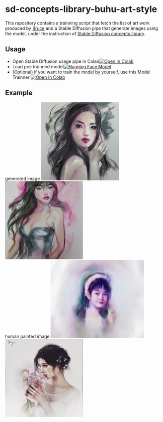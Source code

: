 # sd-concepts-library-buhu-art-style

This repository contains a trainning script that fetch the list of art work produced by [Bruce](https://www.artstation.com/buhu) and a Stable Diffusion pipe that generate images using the model, under the instruction of [Stable Diffusion concepts library](https://huggingface.co/sd-concepts-library). 

## Usage

- Open Stable Diffusion usage pipe in Colab[![Open In Colab](https://colab.research.google.com/assets/colab-badge.svg)](https://colab.research.google.com/github/bsyh/sd-concepts-library-buhu-art-style/blob/main/stable_conceptualizer_inference.ipynb)
- Load pre-trainned model[![Hugging Face Model](https://img.shields.io/badge/Hugging%20Face-ModelHub-orange)](https://huggingface.co/sd-concepts-library/buhu-art-style)
- (Optional) if you want to train the model by yourself, use this Model Trainner [![Open In Colab](https://colab.research.google.com/assets/colab-badge.svg)](https://colab.research.google.com/github/bsyh/sd-concepts-library-buhu-art-style/blob/main/sd_textual_inversion_training.ipynb) 

## Example
generated image
<img src="img/f1.png" width="250" height="250">
<img src="img/f2.png" width="250" height="250">\
human painted  image
<img src="img/r1.jpg" width="300" height="250">
<img src="img/r2.jpg" width="250" height="250">

